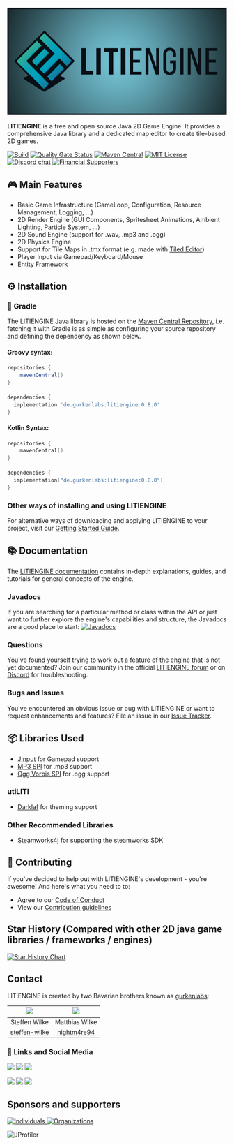 ![LITIENGINE Logo](litiengine/src/main/resources/litiengine-banner.png "LITIENGINE Logo")

**LITIENGINE** is a free and open source Java 2D Game Engine. It provides a comprehensive Java library and a dedicated map editor to create tile-based 2D games.

[![Build](https://github.com/gurkenlabs/litiengine/actions/workflows/build.yml/badge.svg)](https://github.com/gurkenlabs/litiengine/actions/workflows/build.yml)
[![Quality Gate Status](https://sonarcloud.io/api/project_badges/measure?project=de.gurkenlabs:litiengine&metric=alert_status)](https://sonarcloud.io/summary/new_code?id=de.gurkenlabs:litiengine)
[![Maven Central](https://img.shields.io/maven-central/v/de.gurkenlabs/litiengine.svg?style=flat)](https://maven-badges.herokuapp.com/maven-central/de.gurkenlabs/litiengine)
[![MIT License](https://img.shields.io/github/license/gurkenlabs/litiengine?style=flat)](https://github.com/gurkenlabs/litiengine/blob/main/LICENSE)
[![Discord chat](https://img.shields.io/discord/326074836508213258?style=flat&logo=discord)](https://discord.gg/rRB9cKD)
[![Financial Supporters](https://img.shields.io/opencollective/all/litiengine?label=financial%20supporters&style=flat)](https://opencollective.com/litiengine)

## :video_game: Main Features

* Basic Game Infrastructure (GameLoop, Configuration, Resource Management, Logging, ...)
* 2D Render Engine (GUI Components, Spritesheet Animations, Ambient Lighting, Particle System, ...)
* 2D Sound Engine (support for .wav, .mp3 and .ogg)
* 2D Physics Engine
* Support for Tile Maps in .tmx format (e.g. made with [Tiled Editor](http://www.mapeditor.org/))
* Player Input via Gamepad/Keyboard/Mouse
* Entity Framework

## :gear: Installation

### :elephant: Gradle
The LITIENGINE Java library is hosted on the [Maven Central Repository](https://search.maven.org/artifact/de.gurkenlabs/litiengine), i.e. fetching it with Gradle is as simple as configuring your source repository and defining the dependency as shown below.
#### Groovy syntax:
```groovy
repositories {
    mavenCentral()
}

dependencies {
  implementation 'de.gurkenlabs:litiengine:0.8.0'
}
```

#### Kotlin Syntax:
```kotlin
repositories {
    mavenCentral()
}

dependencies {
  implementation("de.gurkenlabs:litiengine:0.8.0")
}
```
### Other ways of installing and using LITIENGINE
For alternative ways of downloading and applying LITIENGINE to your project, visit our [Getting Started Guide](https://litiengine.com/docs/getting-started/).

## :books: Documentation
The [LITIENGINE documentation](https://litiengine.com/docs/) contains in-depth explanations, guides, and tutorials for general concepts of the engine.
### Javadocs
If you are searching for a particular method or class within the API or just want to further explore the engine's capabilities and structure, the Javadocs are a good place to start:
[![Javadocs](http://www.javadoc.io/badge/de.gurkenlabs/litiengine.svg)](https://litiengine.com/api/) 
### Questions
You've found yourself trying to work out a feature of the engine that is not yet documented?
Join our community in the official [LITIENGINE forum](https://forum.litiengine.com/) or on [Discord](https://discord.gg/rRB9cKD) for troubleshooting.

### Bugs and Issues
You've encountered an obvious issue or bug with LITIENGINE or want to request enhancements and features? File an issue in our [Issue Tracker](https://github.com/gurkenlabs/litiengine/issues).

## :package: Libraries Used

* [JInput](https://github.com/jinput/jinput) for Gamepad support
* [MP3 SPI](https://mvnrepository.com/artifact/com.googlecode.soundlibs/mp3spi/1.9.5.4) for .mp3 support
* [Ogg Vorbis SPI](https://mvnrepository.com/artifact/com.googlecode.soundlibs/vorbisspi/1.0.3.3) for .ogg support

### utiLITI 
* [Darklaf](https://github.com/weisJ/darklaf) for theming support

### Other Recommended Libraries
* [Steamworks4j](https://github.com/code-disaster/steamworks4j) for supporting the steamworks SDK

## :handshake: Contributing
If you've decided to help out with LITIENGINE's development - you're awesome!
And here's what you need to to:
* Agree to our [Code of Conduct](https://github.com/gurkenlabs/litiengine/blob/main/CODE_OF_CONDUCT.md)
* View our [Contribution guidelines](https://github.com/gurkenlabs/litiengine/blob/main/CONTRIBUTING.md)

## Star History (Compared with other 2D java game libraries / frameworks / engines)

[![Star History Chart](https://api.star-history.com/svg?repos=gurkenlabs/litiengine,AlmasB/FXGL,magefree/mage,b3dgs/lionengine,fastjengine/FastJ,cping/LGame,LWJGL/lwjgl3,playn/playn,mini2Dx/mini2Dx&type=Timeline)](https://star-history.com/#gurkenlabs/litiengine&AlmasB/FXGL&magefree/mage&b3dgs/lionengine&fastjengine/FastJ&cping/LGame&LWJGL/lwjgl3&playn/playn&mini2Dx/mini2Dx&Timeline)

## Contact

LITIENGINE is created by two Bavarian brothers known as [gurkenlabs](https://gurkenlabs.de/):

| ![](https://avatars.githubusercontent.com/u/7015370?s=64) | ![](https://avatars.githubusercontent.com/u/26114385?s=64) |
| :-----------: | :------------: |
| Steffen Wilke | Matthias Wilke |
| [steffen-wilke](https://github.com/steffen-wilke) | [nightm4re94](https://github.com/nightm4re94) |

### :speech_balloon: Links and Social Media
[![](https://img.shields.io/badge/website-litiengine.com-00a5bc)](https://litiengine.com)
[![](https://img.shields.io/badge/forum-forum.litiengine.com-00a5bc)](https://forum.litiengine.com)
[![](https://img.shields.io/badge/mail-info%40litiengine.com-00a5bc)](mailto:info@litiengine.com?subject=[LITIENGINE])

[![](https://img.shields.io/badge/twitter-%40gurkenlabs-51963a?style=social&logo=twitter)](https://twitter.com/gurkenlabs)
[![](https://img.shields.io/badge/instagram-%40gurkenlabs-51963a?style=social&logo=instagram)](https://www.instagram.com/gurkenlabs)
[![](https://img.shields.io/badge/youtube-gurkenlabs-51963a?style=social&logo=youtube)](https://www.youtube.com/channel/UCN7-9zYTxip_Hl1LvCQ8RBA)

## Sponsors and supporters
[![Individuals](https://opencollective.com/litiengine/individuals.svg?button=false) ![Organizations](https://opencollective.com/litiengine/organizations.svg) ](https://opencollective.com/litiengine#support)

![JProfiler](https://litiengine.com/wp-content/uploads/2022/01/xjprofiler_large.png.pagespeed.ic.uajXHJCvPb.webp)
